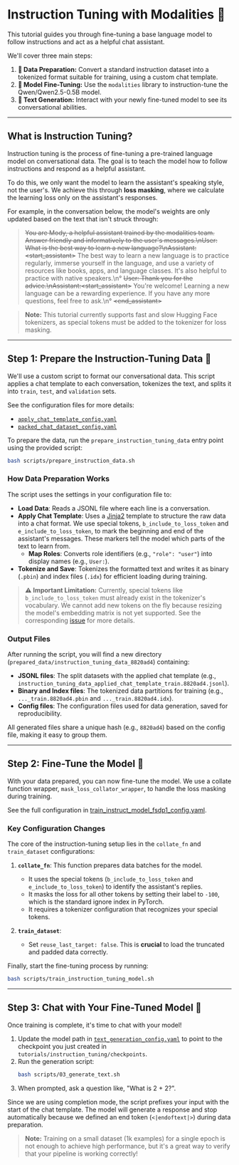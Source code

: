 # Instruction Tuning with Modalities 🚀

This tutorial guides you through fine-tuning a base language model to follow instructions and act as a helpful chat assistant.

We'll cover three main steps:

1.  **📝 Data Preparation:** Convert a standard instruction dataset into a tokenized format suitable for training, using a custom chat template.
2.  **🧠 Model Fine-Tuning:** Use the `modalities` library to instruction-tune the Qwen/Qwen2.5-0.5B model.
3.  **💬 Text Generation:** Interact with your newly fine-tuned model to see its conversational abilities.

-----

## What is Instruction Tuning?

Instruction tuning is the process of fine-tuning a pre-trained language model on conversational data. The goal is to teach the model how to follow instructions and respond as a helpful assistant.

To do this, we only want the model to learn the assistant's speaking style, not the user's. We achieve this through **loss masking**, where we calculate the learning loss only on the assistant's responses.

For example, in the conversation below, the model's weights are only updated based on the text that isn't struck through:

> ~~You are Mody, a helpful assistant trained by the modalities team. Answer friendly and informatively to the user's messages.\\nUser: What is the best way to learn a new language?\\nAssistant:<start_assistant>~~
> The best way to learn a new language is to practice regularly, immerse yourself in the language, and use a variety of resources like books, apps, and language classes. It's also helpful to practice with native speakers.\\n°
> ~~User: Thank you for the advice.\\nAssistant:<start_assistant>~~
> You're welcome\! Learning a new language can be a rewarding experience. If you have any more questions, feel free to ask.\\n°
> ~~<end_assistant>~~

> **Note:** This tutorial currently supports fast and slow Hugging Face tokenizers, as special tokens must be added to the tokenizer for loss masking.

-----

## Step 1: Prepare the Instruction-Tuning Data 📝

We'll use a custom script to format our conversational data. This script applies a chat template to each conversation, tokenizes the text, and splits it into `train`, `test`, and `validation` sets.

See the configuration files for more details:

  * [`apply_chat_template_config.yaml`](configs/apply_chat_template_config.yaml)
  * [`packed_chat_dataset_config.yaml`](configs/packed_chat_dataset_config.yaml)

To prepare the data, run the `prepare_instruction_tuning_data` entry point using the provided script:

```bash
bash scripts/prepare_instruction_data.sh
```

### How Data Preparation Works

The script uses the settings in your configuration file to:

  * **Load Data**: Reads a JSONL file where each line is a conversation.
  * **Apply Chat Template**: Uses a [Jinja2](https://jinja.palletsprojects.com/en/3.1.x/) template to structure the raw data into a chat format. We use special tokens, `b_include_to_loss_token` and `e_include_to_loss_token`, to mark the beginning and end of the assistant's messages. These markers tell the model which parts of the text to learn from.
    * **Map Roles**: Converts role identifiers (e.g., `"role": "user"`) into display names (e.g., `User:`).
  * **Tokenize and Save**: Tokenizes the formatted text and writes it as binary (`.pbin`) and index files (`.idx`) for efficient loading during training.

> **⚠️ Important Limitation:** Currently, special tokens like `b_include_to_loss_token` must already exist in the tokenizer's vocabulary. We cannot add new tokens on the fly because resizing the model's embedding matrix is not yet supported. See the corresponding [issue](https://github.com/Modalities/modalities/issues/208) for more details.

### Output Files

After running the script, you will find a new directory (`prepared_data/instruction_tuning_data_8820ad4`) containing:

  * **JSONL files**: The split datasets with the applied chat template (e.g., `instruction_tuning_data_applied_chat_template_train.8820ad4.jsonl`).
  * **Binary and Index files**: The tokenized data partitions for training (e.g., `..._train.8820ad4.pbin` and `..._train.8820ad4.idx`).
  * **Config files**: The configuration files used for data generation, saved for reproducibility.

All generated files share a unique hash (e.g., `8820ad4`) based on the config file, making it easy to group them.

-----

## Step 2: Fine-Tune the Model 🧠

With your data prepared, you can now fine-tune the model. We use a collate function wrapper, `mask_loss_collator_wrapper`, to handle the loss masking during training.

See the full configuration in [train_instruct_model_fsdp1_config.yaml](configs/train_instruct_model_fsdp1_config.yaml).

### Key Configuration Changes

The core of the instruction-tuning setup lies in the `collate_fn` and `train_dataset` configurations:

1.  **`collate_fn`**: This function prepares data batches for the model.

      * It uses the special tokens (`b_include_to_loss_token` and `e_include_to_loss_token`) to identify the assistant's replies.
      * It masks the loss for all other tokens by setting their label to `-100`, which is the standard ignore index in PyTorch.
      * It requires a tokenizer configuration that recognizes your special tokens.

2.  **`train_dataset`**:

      * Set `reuse_last_target: false`. This is **crucial** to load the truncated and padded data correctly.

Finally, start the fine-tuning process by running:

```bash
bash scripts/train_instruction_tuning_model.sh
```

-----

## Step 3: Chat with Your Fine-Tuned Model 💬

Once training is complete, it's time to chat with your model\!

1.  Update the model path in [`text_generation_config.yaml`](configs/text_generation_config.yaml) to point to the checkpoint you just created in `tutorials/instruction_tuning/checkpoints`.
2.  Run the generation script:
    ```bash
    bash scripts/03_generate_text.sh
    ```
3.  When prompted, ask a question like, "What is 2 + 2?".

Since we are using completion mode, the script prefixes your input with the start of the chat template. The model will generate a response and stop automatically because we defined an end token (`<|endoftext|>`) during data preparation.

> **Note:** Training on a small dataset (1k examples) for a single epoch is not enough to achieve high performance, but it's a great way to verify that your pipeline is working correctly\!
